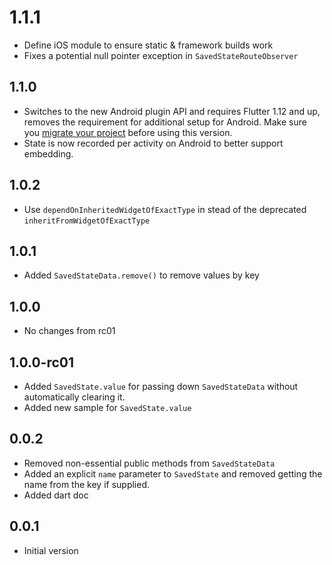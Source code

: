 # 1.1.1
* Define iOS module to ensure static & framework builds work
* Fixes a potential null pointer exception in `SavedStateRouteObserver`

## 1.1.0
* Switches to the new Android plugin API and requires Flutter 1.12 and up, removes the requirement for additional
setup for Android. Make sure you [migrate your project](https://flutter.dev/go/android-project-migration) 
before using this version.
* State is now recorded per activity on Android to better support embedding.

## 1.0.2
* Use `dependOnInheritedWidgetOfExactType` in stead of the deprecated `inheritFromWidgetOfExactType`

## 1.0.1
* Added `SavedStateData.remove()` to remove values by key

## 1.0.0
* No changes from rc01

## 1.0.0-rc01
* Added `SavedState.value` for passing down `SavedStateData` without automatically clearing it.
* Added new sample for `SavedState.value`

## 0.0.2
* Removed non-essential public methods from `SavedStateData`
* Added an explicit `name` parameter to `SavedState` and removed getting the name from the key if supplied.
* Added dart doc

## 0.0.1

* Initial version

